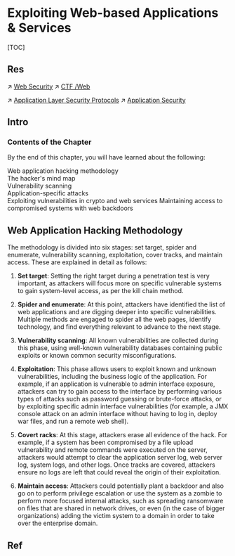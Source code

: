 # Exploiting Web-based Applications & Services

[TOC]



## Res
↗ [Web Security](../../../Web%20Security.md)
↗ [CTF /Web](../../../../../🏰%20Cybersecurity%20Basics%20&%20InfoSec/CTF%20&%20AWD/Web/Web.md)

↗ [Application Layer Security Protocols](../../../../../Network%20Security/Network%20Security%20Mechanisms/🏇%20Network%20Security%20Protocol%20Stacks/📱%20Application%20Layer%20Security%20Protocols/Application%20Layer%20Security%20Protocols.md)
↗ [Application Security](../../../../Application%20Security.md)



## Intro

### Contents of the Chapter
By the end of this chapter, you will have learned about the following:

Web application hacking methodology  
The hacker's mind map  
Vulnerability scanning  
Application-specific attacks  
Exploiting vulnerabilities in crypto and web services Maintaining access to compromised systems with web backdoors



## Web Application Hacking Methodology
The methodology is divided into six stages: set target, spider and enumerate, vulnerability scanning, exploitation, cover tracks, and maintain access. These are explained in detail as follows:

1. **Set target**: Setting the right target during a penetration test is very important, as attackers will focus more on specific vulnerable systems to gain system-level access, as per the kill chain method.

2. **Spider and enumerate**: At this point, attackers have identified the list of web applications and are digging deeper into specific vulnerabilities. Multiple methods are engaged to spider all the web pages, identify technology, and find everything relevant to advance to the next stage.

3. **Vulnerability scanning**: All known vulnerabilities are collected during this phase, using well-known vulnerability databases containing public exploits or known common security misconfigurations.

4. **Exploitation**: This phase allows users to exploit known and unknown vulnerabilities, including the business logic of the application. For example, if an application is vulnerable to admin interface exposure, attackers can try to gain access to the interface by performing various types of attacks such as password guessing or brute-force attacks, or by exploiting specific admin interface vulnerabilities (for example, a JMX console attack on an admin interface without having to log in, deploy war files, and run a remote web shell).

5. **Covert racks**: At this stage, attackers erase all evidence of the hack. For example, if a system has been compromised by a file upload vulnerability and remote commands were executed on the server, attackers would attempt to clear the application server log, web server log, system logs, and other logs. Once tracks are covered, attackers ensure no logs are left that could reveal the origin of their exploitation.

6. **Maintain access**: Attackers could potentially plant a backdoor and also go on to perform privilege escalation or use the system as a zombie to perform more focused internal attacks, such as spreading ransomware on files that are shared in network drives, or even (in the case of bigger organizations) adding the victim system to a domain in order to take over the enterprise domain.



## Ref

